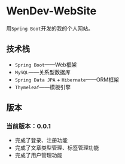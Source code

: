 # WenDev-WebSite

用`Spring Boot`开发的我的个人网站。

## 技术栈

+ `Spring Boot`——Web框架
+ `MySQL`——关系型数据库
+ `Spring Data JPA` + `Hibernate`——ORM框架
+ `Thymeleaf`——模板引擎

## 版本

### 当前版本：0.0.1

+ 完成了登录、注册功能
+ 完成了文章类型管理、标签管理功能
+ 完成了用户管理功能
